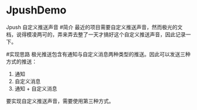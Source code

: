 # JpushDemo
Jpush 自定义推送声音
#简介
最近的项目需要自定义推送声音，然而极光的文档，说得模凌两可的，弄来弄去整了一天才搞好这个自定义推送声音，因此记录一下。

#实现思路
极光推送包含有通知与自定义消息两种类型的推送。因此可以发送三种方式的推送：

1. 通知
2. 自定义消息
3. 通知 + 自定义消息

要实现自定义推送声音，需要使用第三种方式。
